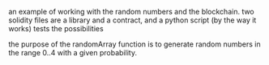 an example of working with the random numbers and the blockchain.
two solidity files are a library and a contract, and a python script (by the way it works) tests the possibilities

the purpose of the randomArray function is to generate random numbers in the range 0..4 with a given probability.
